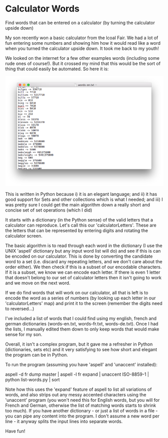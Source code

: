 # Calculator Words
Find words that can be entered on a calculator (by turning the calculator upside down)

My son recently won a basic calculator from the lcoal Fair. We had a lot of fun entering some numbers and showing him how it would read like a word when you turned the calculator upside down. It took me back to my youth!

We looked on the internet for a few other examples words (including some rude ones of course!). But it crossed my mind that this would be the sort of thing that could easily be automated. So here it is:

![words](img/words.png)

This is written in Python because i) it is an elegant language; and ii) it has good support for Sets and other collections which is what I needed; and iii) I was pretty sure I could get the main algorithm down a really short and concise set of set operations (which I did)

It starts with a dictionary (in the Python sense) of the valid letters that a calculator can reproduce. Let's call this our 'calculatorLetters'. These are the letters that can be represented by entering digits and rotating the calculator screen.

The basic algorithm is to read through each word in the dictionary (I use the UNIX 'aspell' dictionary but any input word list will do) and see if this is can be encoded on our calculator. This is done by converting the candidate word to a set (i.e. discard any repeating letters, and we don't care about the order either). We then check if this is a subset of our encodable characters. If it is a subset, we know we can encode each letter. If there is even 1 letter that doesn't belong to our set of calculator letters then it isn't going to work and we move on the next word.

If we do find words that will work on our calculator, all that is left is to encode the word as a series of numbers (by looking up each letter in our 'calculatorLetters' map) and print it to the screen (remember the digits need to reversed...)

I've included a list of words that I could find using my english, french and german dictionaries (words-en.txt, words-fr.txt, words-de.txt). Once I had the lists, I manually edited them down to only keep words that would make sense for my son.

Overall, it isn't a complex program, but it gave me a refresher in Python (dictionaries, sets etc) and it very satisfying to see how short and elegant the program can be in Python.


To run the program (assuming you have 'aspell' and 'unaccent' installed):

aspell -d fr dump master | aspell -l fr expand | unaccent ISO-8859-1 | python list-words.py | sort

Note how this uses the 'expand' feature of aspell to list all variations of words, and also strips out any messy accented characters using the 'unaccent' program (you won't need this for English words, but you will for French and German, otherwise the list of matching words starts to shrink too much). If you have another dictionary - or just a list of words in a file - you can pipe any content into the program. I don't assume a new word per line - it anyway splits the input lines into separate words.

Have fun!
